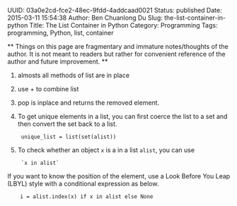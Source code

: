 UUID: 03a0e2cd-fce2-48ec-9fdd-4addcaad0021
Status: published
Date: 2015-03-11 15:54:38
Author: Ben Chuanlong Du
Slug: the-list-container-in-python
Title: The List Container in Python
Category: Programming
Tags: programming, Python, list, container

**
Things on this page are
fragmentary and immature notes/thoughts of the author.
It is not meant to readers
but rather for convenient reference of the author and future improvement.
**

1. almosts all methods of list are in place

2. use + to combine list

3. pop is inplace and returns the removed element.

4. To get unique elements in a list, 
you can first coerce the list to a set and then convert the set back to a list.

        unique_list = list(set(alist))

2. To check whether an object `x` is a in a list `alist`, 
you can use 

        `x in alist` 

If you want to know the position of the element,
use a Look Before You Leap (LBYL) style with a conditional expression as below.

        i = alist.index(x) if x in alist else None


